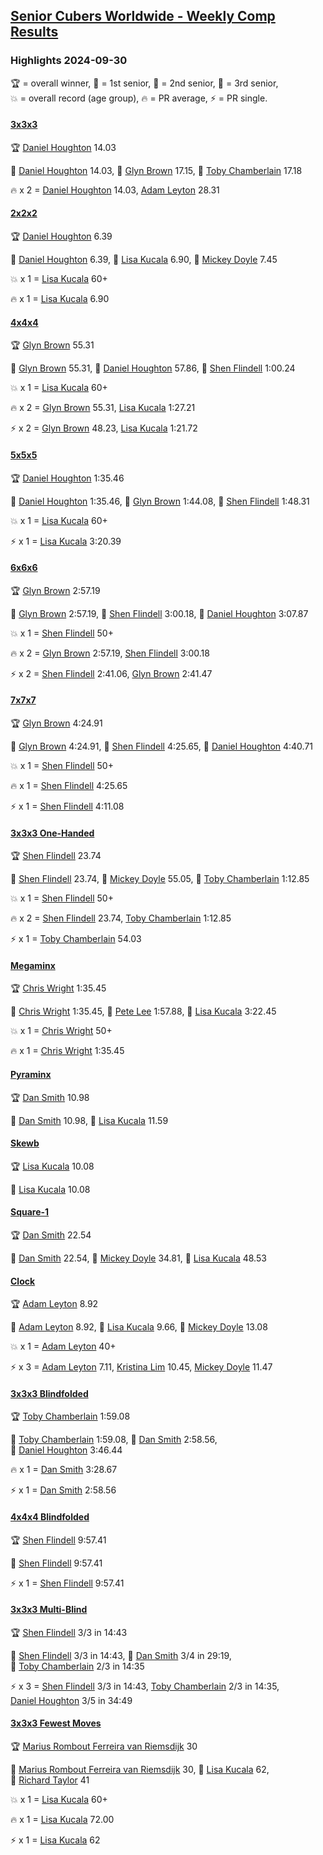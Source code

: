 <style>table {white-space: nowrap;}</style>
<link rel="stylesheet" type="text/css" href="/scw-comp/css/flags.css" />

## [Senior Cubers Worldwide - Weekly Comp Results](/scw-comp/results/)
### Highlights 2024-09-30

<span style="white-space: nowrap;">🏆 = overall winner</span>, <span style="white-space: nowrap;">🥇 = 1st senior</span>, <span style="white-space: nowrap;">🥈 = 2nd senior</span>, <span style="white-space: nowrap;">🥉 = 3rd senior</span>, <span style="white-space: nowrap;">💥 = overall record (age group)</span>, <span style="white-space: nowrap;">🔥 = PR average</span>, <span style="white-space: nowrap;">⚡ = PR single</span>.

#### [3x3x3](333.md)

<span style="white-space: nowrap;">🏆 [Daniel Houghton](../../persons/daniel_houghton/333.md) 14.03</span>

<span style="white-space: nowrap;">🥇 [Daniel Houghton](../../persons/daniel_houghton/333.md) 14.03</span>, <span style="white-space: nowrap;">🥈 [Glyn Brown](../../persons/glyn_brown/333.md) 17.15</span>, <span style="white-space: nowrap;">🥉 [Toby Chamberlain](../../persons/toby_chamberlain/333.md) 17.18</span>

🔥 x 2 = <span style="white-space: nowrap;">[Daniel Houghton](../../persons/daniel_houghton/333.md) 14.03</span>, <span style="white-space: nowrap;">[Adam Leyton](../../persons/adam_leyton/333.md) 28.31</span>

#### [2x2x2](222.md)

<span style="white-space: nowrap;">🏆 [Daniel Houghton](../../persons/daniel_houghton/222.md) 6.39</span>

<span style="white-space: nowrap;">🥇 [Daniel Houghton](../../persons/daniel_houghton/222.md) 6.39</span>, <span style="white-space: nowrap;">🥈 [Lisa Kucala](../../persons/lisa_kucala/222.md) 6.90</span>, <span style="white-space: nowrap;">🥉 [Mickey Doyle](../../persons/mickey_doyle/222.md) 7.45</span>

💥 x 1 = <span style="white-space: nowrap;">[Lisa Kucala](../../persons/lisa_kucala/222.md) 60+</span>

🔥 x 1 = <span style="white-space: nowrap;">[Lisa Kucala](../../persons/lisa_kucala/222.md) 6.90</span>

#### [4x4x4](444.md)

<span style="white-space: nowrap;">🏆 [Glyn Brown](../../persons/glyn_brown/444.md) 55.31</span>

<span style="white-space: nowrap;">🥇 [Glyn Brown](../../persons/glyn_brown/444.md) 55.31</span>, <span style="white-space: nowrap;">🥈 [Daniel Houghton](../../persons/daniel_houghton/444.md) 57.86</span>, <span style="white-space: nowrap;">🥉 [Shen Flindell](../../persons/shen_flindell/444.md) 1:00.24</span>

💥 x 1 = <span style="white-space: nowrap;">[Lisa Kucala](../../persons/lisa_kucala/444.md) 60+</span>

🔥 x 2 = <span style="white-space: nowrap;">[Glyn Brown](../../persons/glyn_brown/444.md) 55.31</span>, <span style="white-space: nowrap;">[Lisa Kucala](../../persons/lisa_kucala/444.md) 1:27.21</span>

⚡ x 2 = <span style="white-space: nowrap;">[Glyn Brown](../../persons/glyn_brown/444.md) 48.23</span>, <span style="white-space: nowrap;">[Lisa Kucala](../../persons/lisa_kucala/444.md) 1:21.72</span>

#### [5x5x5](555.md)

<span style="white-space: nowrap;">🏆 [Daniel Houghton](../../persons/daniel_houghton/555.md) 1:35.46</span>

<span style="white-space: nowrap;">🥇 [Daniel Houghton](../../persons/daniel_houghton/555.md) 1:35.46</span>, <span style="white-space: nowrap;">🥈 [Glyn Brown](../../persons/glyn_brown/555.md) 1:44.08</span>, <span style="white-space: nowrap;">🥉 [Shen Flindell](../../persons/shen_flindell/555.md) 1:48.31</span>

💥 x 1 = <span style="white-space: nowrap;">[Lisa Kucala](../../persons/lisa_kucala/555.md) 60+</span>

⚡ x 1 = <span style="white-space: nowrap;">[Lisa Kucala](../../persons/lisa_kucala/555.md) 3:20.39</span>

#### [6x6x6](666.md)

<span style="white-space: nowrap;">🏆 [Glyn Brown](../../persons/glyn_brown/666.md) 2:57.19</span>

<span style="white-space: nowrap;">🥇 [Glyn Brown](../../persons/glyn_brown/666.md) 2:57.19</span>, <span style="white-space: nowrap;">🥈 [Shen Flindell](../../persons/shen_flindell/666.md) 3:00.18</span>, <span style="white-space: nowrap;">🥉 [Daniel Houghton](../../persons/daniel_houghton/666.md) 3:07.87</span>

💥 x 1 = <span style="white-space: nowrap;">[Shen Flindell](../../persons/shen_flindell/666.md) 50+</span>

🔥 x 2 = <span style="white-space: nowrap;">[Glyn Brown](../../persons/glyn_brown/666.md) 2:57.19</span>, <span style="white-space: nowrap;">[Shen Flindell](../../persons/shen_flindell/666.md) 3:00.18</span>

⚡ x 2 = <span style="white-space: nowrap;">[Shen Flindell](../../persons/shen_flindell/666.md) 2:41.06</span>, <span style="white-space: nowrap;">[Glyn Brown](../../persons/glyn_brown/666.md) 2:41.47</span>

#### [7x7x7](777.md)

<span style="white-space: nowrap;">🏆 [Glyn Brown](../../persons/glyn_brown/777.md) 4:24.91</span>

<span style="white-space: nowrap;">🥇 [Glyn Brown](../../persons/glyn_brown/777.md) 4:24.91</span>, <span style="white-space: nowrap;">🥈 [Shen Flindell](../../persons/shen_flindell/777.md) 4:25.65</span>, <span style="white-space: nowrap;">🥉 [Daniel Houghton](../../persons/daniel_houghton/777.md) 4:40.71</span>

💥 x 1 = <span style="white-space: nowrap;">[Shen Flindell](../../persons/shen_flindell/777.md) 50+</span>

🔥 x 1 = <span style="white-space: nowrap;">[Shen Flindell](../../persons/shen_flindell/777.md) 4:25.65</span>

⚡ x 1 = <span style="white-space: nowrap;">[Shen Flindell](../../persons/shen_flindell/777.md) 4:11.08</span>

#### [3x3x3 One-Handed](333oh.md)

<span style="white-space: nowrap;">🏆 [Shen Flindell](../../persons/shen_flindell/333oh.md) 23.74</span>

<span style="white-space: nowrap;">🥇 [Shen Flindell](../../persons/shen_flindell/333oh.md) 23.74</span>, <span style="white-space: nowrap;">🥈 [Mickey Doyle](../../persons/mickey_doyle/333oh.md) 55.05</span>, <span style="white-space: nowrap;">🥉 [Toby Chamberlain](../../persons/toby_chamberlain/333oh.md) 1:12.85</span>

💥 x 1 = <span style="white-space: nowrap;">[Shen Flindell](../../persons/shen_flindell/333oh.md) 50+</span>

🔥 x 2 = <span style="white-space: nowrap;">[Shen Flindell](../../persons/shen_flindell/333oh.md) 23.74</span>, <span style="white-space: nowrap;">[Toby Chamberlain](../../persons/toby_chamberlain/333oh.md) 1:12.85</span>

⚡ x 1 = <span style="white-space: nowrap;">[Toby Chamberlain](../../persons/toby_chamberlain/333oh.md) 54.03</span>

#### [Megaminx](minx.md)

<span style="white-space: nowrap;">🏆 [Chris Wright](../../persons/chris_wright/minx.md) 1:35.45</span>

<span style="white-space: nowrap;">🥇 [Chris Wright](../../persons/chris_wright/minx.md) 1:35.45</span>, <span style="white-space: nowrap;">🥈 [Pete Lee](../../persons/pete_lee/minx.md) 1:57.88</span>, <span style="white-space: nowrap;">🥉 [Lisa Kucala](../../persons/lisa_kucala/minx.md) 3:22.45</span>

💥 x 1 = <span style="white-space: nowrap;">[Chris Wright](../../persons/chris_wright/minx.md) 50+</span>

🔥 x 1 = <span style="white-space: nowrap;">[Chris Wright](../../persons/chris_wright/minx.md) 1:35.45</span>

#### [Pyraminx](pyram.md)

<span style="white-space: nowrap;">🏆 [Dan Smith](../../persons/dan_smith/pyram.md) 10.98</span>

<span style="white-space: nowrap;">🥇 [Dan Smith](../../persons/dan_smith/pyram.md) 10.98</span>, <span style="white-space: nowrap;">🥈 [Lisa Kucala](../../persons/lisa_kucala/pyram.md) 11.59</span>

#### [Skewb](skewb.md)

<span style="white-space: nowrap;">🏆 [Lisa Kucala](../../persons/lisa_kucala/skewb.md) 10.08</span>

<span style="white-space: nowrap;">🥇 [Lisa Kucala](../../persons/lisa_kucala/skewb.md) 10.08</span>

#### [Square-1](sq1.md)

<span style="white-space: nowrap;">🏆 [Dan Smith](../../persons/dan_smith/sq1.md) 22.54</span>

<span style="white-space: nowrap;">🥇 [Dan Smith](../../persons/dan_smith/sq1.md) 22.54</span>, <span style="white-space: nowrap;">🥈 [Mickey Doyle](../../persons/mickey_doyle/sq1.md) 34.81</span>, <span style="white-space: nowrap;">🥉 [Lisa Kucala](../../persons/lisa_kucala/sq1.md) 48.53</span>

#### [Clock](clock.md)

<span style="white-space: nowrap;">🏆 [Adam Leyton](../../persons/adam_leyton/clock.md) 8.92</span>

<span style="white-space: nowrap;">🥇 [Adam Leyton](../../persons/adam_leyton/clock.md) 8.92</span>, <span style="white-space: nowrap;">🥈 [Lisa Kucala](../../persons/lisa_kucala/clock.md) 9.66</span>, <span style="white-space: nowrap;">🥉 [Mickey Doyle](../../persons/mickey_doyle/clock.md) 13.08</span>

💥 x 1 = <span style="white-space: nowrap;">[Adam Leyton](../../persons/adam_leyton/clock.md) 40+</span>

⚡ x 3 = <span style="white-space: nowrap;">[Adam Leyton](../../persons/adam_leyton/clock.md) 7.11</span>, <span style="white-space: nowrap;">[Kristina Lim](../../persons/kristina_lim/clock.md) 10.45</span>, <span style="white-space: nowrap;">[Mickey Doyle](../../persons/mickey_doyle/clock.md) 11.47</span>

#### [3x3x3 Blindfolded](333bf.md)

<span style="white-space: nowrap;">🏆 [Toby Chamberlain](../../persons/toby_chamberlain/333bf.md) 1:59.08</span>

<span style="white-space: nowrap;">🥇 [Toby Chamberlain](../../persons/toby_chamberlain/333bf.md) 1:59.08</span>, <span style="white-space: nowrap;">🥈 [Dan Smith](../../persons/dan_smith/333bf.md) 2:58.56</span>, <span style="white-space: nowrap;">🥉 [Daniel Houghton](../../persons/daniel_houghton/333bf.md) 3:46.44</span>

🔥 x 1 = <span style="white-space: nowrap;">[Dan Smith](../../persons/dan_smith/333bf.md) 3:28.67</span>

⚡ x 1 = <span style="white-space: nowrap;">[Dan Smith](../../persons/dan_smith/333bf.md) 2:58.56</span>

#### [4x4x4 Blindfolded](444bf.md)

<span style="white-space: nowrap;">🏆 [Shen Flindell](../../persons/shen_flindell/444bf.md) 9:57.41</span>

<span style="white-space: nowrap;">🥇 [Shen Flindell](../../persons/shen_flindell/444bf.md) 9:57.41</span>

⚡ x 1 = <span style="white-space: nowrap;">[Shen Flindell](../../persons/shen_flindell/444bf.md) 9:57.41</span>

#### [3x3x3 Multi-Blind](333mbf.md)

<span style="white-space: nowrap;">🏆 [Shen Flindell](../../persons/shen_flindell/333mbf.md) 3/3 in 14:43</span>

<span style="white-space: nowrap;">🥇 [Shen Flindell](../../persons/shen_flindell/333mbf.md) 3/3 in 14:43</span>, <span style="white-space: nowrap;">🥈 [Dan Smith](../../persons/dan_smith/333mbf.md) 3/4 in 29:19</span>, <span style="white-space: nowrap;">🥉 [Toby Chamberlain](../../persons/toby_chamberlain/333mbf.md) 2/3 in 14:35</span>

⚡ x 3 = <span style="white-space: nowrap;">[Shen Flindell](../../persons/shen_flindell/333mbf.md) 3/3 in 14:43</span>, <span style="white-space: nowrap;">[Toby Chamberlain](../../persons/toby_chamberlain/333mbf.md) 2/3 in 14:35</span>, <span style="white-space: nowrap;">[Daniel Houghton](../../persons/daniel_houghton/333mbf.md) 3/5 in 34:49</span>

#### [3x3x3 Fewest Moves](333fm.md)

<span style="white-space: nowrap;">🏆 [Marius Rombout Ferreira van Riemsdijk](../../persons/marius_rombout_ferreira_van_riemsdijk/333fm.md) 30</span>

<span style="white-space: nowrap;">🥇 [Marius Rombout Ferreira van Riemsdijk](../../persons/marius_rombout_ferreira_van_riemsdijk/333fm.md) 30</span>, <span style="white-space: nowrap;">🥈 [Lisa Kucala](../../persons/lisa_kucala/333fm.md) 62</span>, <span style="white-space: nowrap;">🥉 [Richard Taylor](../../persons/richard_taylor/333fm.md) 41</span>

💥 x 1 = <span style="white-space: nowrap;">[Lisa Kucala](../../persons/lisa_kucala/333fm.md) 60+</span>

🔥 x 1 = <span style="white-space: nowrap;">[Lisa Kucala](../../persons/lisa_kucala/333fm.md) 72.00</span>

⚡ x 1 = <span style="white-space: nowrap;">[Lisa Kucala](../../persons/lisa_kucala/333fm.md) 62</span>


<!-- Global site tag (gtag.js) - Google Analytics -->
<script async src="https://www.googletagmanager.com/gtag/js?id=UA-86348435-3"></script>
<script>window.dataLayer = window.dataLayer || []; function gtag() {dataLayer.push(arguments);} gtag('js', new Date()); gtag('config', 'UA-86348435-3');</script>
